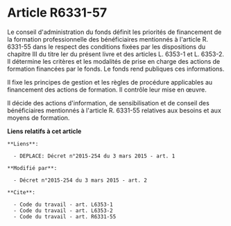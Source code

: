 # Article R6331-57

Le conseil d'administration du fonds définit les priorités de financement de la formation professionnelle des bénéficiaires
mentionnés à l'article R. 6331-55 dans le respect des conditions fixées par les dispositions du chapitre III du titre Ier du
présent livre et des articles L. 6353-1 et L. 6353-2. Il détermine les critères et les modalités de prise en charge des
actions de formation financées par le fonds. Le fonds rend publiques ces informations. 

Il fixe les principes de gestion et les règles de procédure applicables au financement des actions de formation. Il contrôle
leur mise en œuvre. 

Il décide des actions d'information, de sensibilisation et de conseil des bénéficiaires mentionnés à l'article R. 6331-55
relatives aux besoins et aux moyens de formation.

**Liens relatifs à cet article**

	**Liens**:

	  - DEPLACE: Décret n°2015-254 du 3 mars 2015 - art. 1

	**Modifié par**:

	  - Décret n°2015-254 du 3 mars 2015 - art. 2

	**Cite**:

	  - Code du travail - art. L6353-1
	  - Code du travail - art. L6353-2
	  - Code du travail - art. R6331-55
